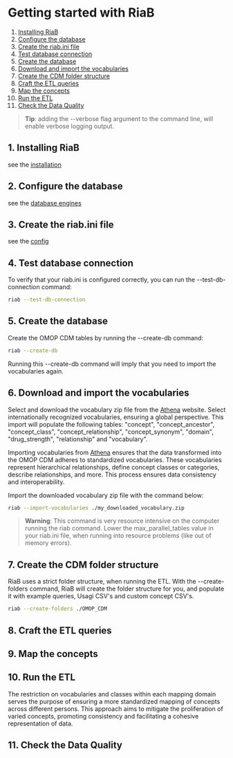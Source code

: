 # Getting started with RiaB

1. [Installing RiaB](#1-installing-riab)
2. [Configure the database](#2-configure-the-database)
3. [Create the riab.ini file](#3-create-the-riabini-file)
4. [Test database connection](#4-test-database-connection)
5. [Create the database](#5-create-the-database)
6. [Download and import the vocabularies](#6-download-and-import-the-vocabularies)
7. [Create the CDM folder structure](#7-create-the-cdm-folder-structure)
8. [Craft the ETL queries](#8-craft-the-etl-queries)
9. [Map the concepts](#9-map-the-concepts)
10. [Run the ETL](#10-run-the-etl)
11. [Check the Data Quality](#11-check-the-data-quality)

> **Tip**: adding the --verbose flag argument to the command line, will enable verbose logging output. 

## 1. Installing RiaB

see the [installation](docs/installation.md)

## 2. Configure the database

see the [database engines](docs/database_engines.md) 

## 3. Create the riab.ini file

see the [config](docs/config.md)

## 4. Test database connection

To verify that your riab.ini is configured correctly, you can run the --test-db-connection command:

```bash
riab --test-db-connection
```

## 5. Create the database

Create the OMOP CDM tables by running the --create-db command:

```bash
riab --create-db
```

Running this --create-db command will imply that you need to import the vocabularies again. 

## 6. Download and import the vocabularies

Select and download the vocabulary zip file from the [Athena](https://athena.ohdsi.org/vocabulary/list) website. Select internationally recognized vocabularies, ensuring a global perspective. This import will populate the following tables:  "concept",
            "concept_ancestor",
            "concept_class",
            "concept_relationship",
            "concept_synonym",
            "domain",
            "drug_strength",
            "relationship" and
            "vocabulary".

Importing vocabularies from [Athena](https://athena.ohdsi.org/vocabulary/list) ensures that the data transformed into the OMOP CDM adheres to standardized vocabularies. These vocabularies represent hierarchical relationships, define concept classes or categories, describe relationships, and more. This process ensures data consistency and interoperability.

Import the downloaded vocabulary zip file with the command below:

```bash
riab --import-vocabularies ./my_downloaded_vocabulary.zip
```

> **Warning**: This command is very resource intensive on the computer running the riab command. Lower the max_parallel_tables value in your riab.ini file, when running into resource problems (like out of memory errors).


## 7. Create the CDM folder structure

RiaB uses a strict folder structure, when running the ETL. With the --create-folders command, RiaB will create the folder structure for you, and populate it with example queries, Usagi CSV's and custom concept CSV's.

```bash
riab --create-folders ./OMOP_CDM
```    

## 8. Craft the ETL queries


## 9. Map the concepts

## 10. Run the ETL

The restriction on vocabularies and classes within each mapping domain serves the purpose of ensuring a more standardized mapping of concepts across different persons. This approach aims to mitigate the proliferation of varied concepts, promoting consistency and facilitating a cohesive representation of data.

## 11. Check the Data Quality
